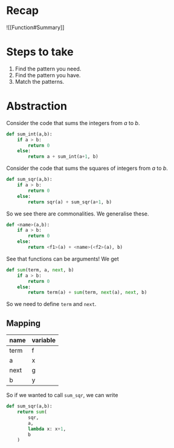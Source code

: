 # Recap
![[Function#Summary]]
# Steps to take
1. Find the pattern you need.
2. Find the pattern you have.
3. Match the patterns.
# Abstraction
Consider the code that sums the integers from $a$ to $b$.
```python
def sum_int(a,b):
	if a > b:
		return 0
	else:
		return a + sum_int(a+1, b)
```
Consider the code that sums the squares of integers from $a$ to $b$.
```python
def sum_sqr(a,b):
	if a > b:
		return 0
	else:
		return sqr(a) + sum_sqr(a+1, b)
```
So we see there are commonalities. We generalise these.
```python
def <name>(a,b):
	if a > b:
		return 0
	else:
		return <f1>(a) + <name>(<f2>(a), b)
```
See that functions can be arguments!
We get
```python
def sum(term, a, next, b)
	if a > b:
		return 0
	else:
		return term(a) + sum(term, next(a), next, b)
```
So we need to define `term` and `next`.
## Mapping
| name | variable   |
| ---- | --- |
| term | f   |
| a    | x   |
| next | g   |
| b    | y    |
So if we wanted to call `sum_sqr`, we can write
```python
def sum_sqr(a,b):
	return sum(
		sqr,
		a,
		lambda x: x+1,
		b	
	)
```